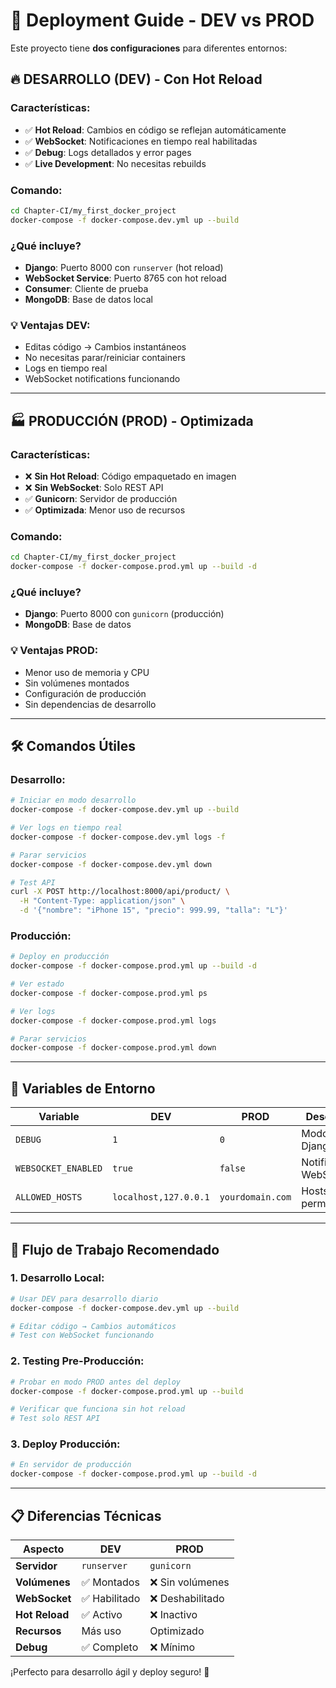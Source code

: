 # 🚀 Deployment Guide - DEV vs PROD

Este proyecto tiene **dos configuraciones** para diferentes entornos:

## 🔥 **DESARROLLO (DEV) - Con Hot Reload**

### **Características:**
- ✅ **Hot Reload**: Cambios en código se reflejan automáticamente
- ✅ **WebSocket**: Notificaciones en tiempo real habilitadas  
- ✅ **Debug**: Logs detallados y error pages
- ✅ **Live Development**: No necesitas rebuilds

### **Comando:**
```bash
cd Chapter-CI/my_first_docker_project
docker-compose -f docker-compose.dev.yml up --build
```

### **¿Qué incluye?**
- **Django**: Puerto 8000 con `runserver` (hot reload)
- **WebSocket Service**: Puerto 8765 con hot reload
- **Consumer**: Cliente de prueba
- **MongoDB**: Base de datos local

### **💡 Ventajas DEV:**
- Editas código → Cambios instantáneos
- No necesitas parar/reiniciar containers
- Logs en tiempo real
- WebSocket notifications funcionando

---

## 🏭 **PRODUCCIÓN (PROD) - Optimizada**

### **Características:**
- ❌ **Sin Hot Reload**: Código empaquetado en imagen
- ❌ **Sin WebSocket**: Solo REST API
- ✅ **Gunicorn**: Servidor de producción
- ✅ **Optimizada**: Menor uso de recursos

### **Comando:**
```bash
cd Chapter-CI/my_first_docker_project
docker-compose -f docker-compose.prod.yml up --build -d
```

### **¿Qué incluye?**
- **Django**: Puerto 8000 con `gunicorn` (producción)
- **MongoDB**: Base de datos

### **💡 Ventajas PROD:**
- Menor uso de memoria y CPU
- Sin volúmenes montados
- Configuración de producción
- Sin dependencias de desarrollo

---

## 🛠️ **Comandos Útiles**

### **Desarrollo:**
```bash
# Iniciar en modo desarrollo
docker-compose -f docker-compose.dev.yml up --build

# Ver logs en tiempo real
docker-compose -f docker-compose.dev.yml logs -f

# Parar servicios
docker-compose -f docker-compose.dev.yml down

# Test API
curl -X POST http://localhost:8000/api/product/ \
  -H "Content-Type: application/json" \
  -d '{"nombre": "iPhone 15", "precio": 999.99, "talla": "L"}'
```

### **Producción:**
```bash
# Deploy en producción
docker-compose -f docker-compose.prod.yml up --build -d

# Ver estado
docker-compose -f docker-compose.prod.yml ps

# Ver logs
docker-compose -f docker-compose.prod.yml logs

# Parar servicios
docker-compose -f docker-compose.prod.yml down
```

---

## 🔧 **Variables de Entorno**

| Variable | DEV | PROD | Descripción |
|----------|-----|------|-------------|
| `DEBUG` | `1` | `0` | Modo debug Django |
| `WEBSOCKET_ENABLED` | `true` | `false` | Notificaciones WebSocket |
| `ALLOWED_HOSTS` | `localhost,127.0.0.1` | `yourdomain.com` | Hosts permitidos |

---

## 🚀 **Flujo de Trabajo Recomendado**

### **1. Desarrollo Local:**
```bash
# Usar DEV para desarrollo diario
docker-compose -f docker-compose.dev.yml up --build

# Editar código → Cambios automáticos
# Test con WebSocket funcionando
```

### **2. Testing Pre-Producción:**
```bash
# Probar en modo PROD antes del deploy
docker-compose -f docker-compose.prod.yml up --build

# Verificar que funciona sin hot reload
# Test solo REST API
```

### **3. Deploy Producción:**
```bash
# En servidor de producción
docker-compose -f docker-compose.prod.yml up --build -d
```

---

## 📋 **Diferencias Técnicas**

| Aspecto | DEV | PROD |
|---------|-----|------|
| **Servidor** | `runserver` | `gunicorn` |
| **Volúmenes** | ✅ Montados | ❌ Sin volúmenes |
| **WebSocket** | ✅ Habilitado | ❌ Deshabilitado |
| **Hot Reload** | ✅ Activo | ❌ Inactivo |
| **Recursos** | Más uso | Optimizado |
| **Debug** | ✅ Completo | ❌ Mínimo |

¡Perfecto para desarrollo ágil y deploy seguro! 🎉 
